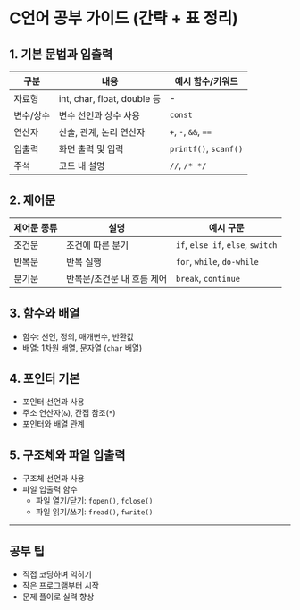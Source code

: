# C언어 공부 가이드 (간략 + 표 정리)

## 1. 기본 문법과 입출력

| 구분       | 내용                           | 예시 함수/키워드            |
|------------|------------------------------|-----------------------------|
| 자료형     | int, char, float, double 등   | -                           |
| 변수/상수  | 변수 선언과 상수 사용          | `const`                     |
| 연산자     | 산술, 관계, 논리 연산자        | `+`, `-`, `&&`, `==`        |
| 입출력     | 화면 출력 및 입력              | `printf()`, `scanf()`       |
| 주석       | 코드 내 설명                   | `//`, `/* */`               |

## 2. 제어문

| 제어문 종류 | 설명                         | 예시 구문                   |
|-------------|------------------------------|-----------------------------|
| 조건문      | 조건에 따른 분기              | `if`, `else if`, `else`, `switch` |
| 반복문      | 반복 실행                    | `for`, `while`, `do-while`  |
| 분기문      | 반복문/조건문 내 흐름 제어    | `break`, `continue`          |

## 3. 함수와 배열

- 함수: 선언, 정의, 매개변수, 반환값  
- 배열: 1차원 배열, 문자열 (`char` 배열)

## 4. 포인터 기본

- 포인터 선언과 사용  
- 주소 연산자(`&`), 간접 참조(`*`)  
- 포인터와 배열 관계

## 5. 구조체와 파일 입출력

- 구조체 선언과 사용  
- 파일 입출력 함수  
  - 파일 열기/닫기: `fopen()`, `fclose()`  
  - 파일 읽기/쓰기: `fread()`, `fwrite()`

---

## 공부 팁
- 직접 코딩하며 익히기  
- 작은 프로그램부터 시작  
- 문제 풀이로 실력 향상
